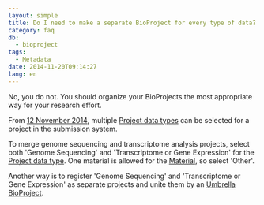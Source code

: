 ```yaml
---
layout: simple
title: Do I need to make a separate BioProject for every type of data?
category: faq
db:
  - bioproject
tags: 
  - Metadata
date: 2014-11-20T09:14:27
lang: en
---
```


No, you do not. You should organize your BioProjects the most appropriate way for your research effort.

From [12 November 2014](/news/en/2014-11-12-e.html), multiple [Project data types](/bioproject/submission.html#Project_data_type) can be selected for a project in the submission system.

To merge genome sequencing and transcriptome analysis projects, select both 'Genome Sequencing' and 'Transcriptome or Gene Expression' for the [Project data type](/bioproject/submission.html#Project_data_type). One material is allowed for the [Material](/bioproject/submission.html#Material), so select 'Other'.

Another way is to register 'Genome Sequencing' and 'Transcriptome or Gene Expression' as separate projects and unite them by an [Umbrella BioProject](/bioproject/submission.html#Use_an_umbrella_project).
